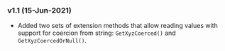### v1.1 (15-Jun-2021)

- Added two sets of extension methods that allow reading values with support for coercion from string: `GetXyzCoerced()` and `GetXyzCoercedOrNull()`.